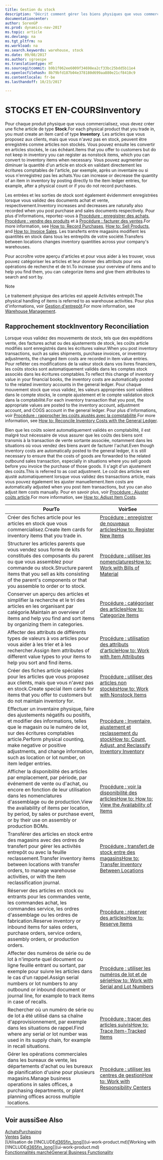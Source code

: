 ```yaml
---
title: Gestion du stock
description: "Décrit comment gérer les biens physiques que vous commercialisez, par exemple, la gestion du stock de votre entrepôt."
documentationcenter: 
author: SorenGP
ms.prod: dynamics-nav-2017
ms.topic: article
ms.devlang: na
ms.tgt_pltfrm: na
ms.workload: na
ms.search.keywords: warehouse, stock
ms.date: 09/08/2017
ms.author: sgroespe
ms.translationtype: HT
ms.sourcegitcommit: b9b1f062ee6009f34698ea2cf33bc25bdd5b11e4
ms.openlocfilehash: 8b79bfd187b04e378180d699aa880e21cf8410c9
ms.contentlocale: fr-be
ms.lasthandoff: 10/23/2017

---
```


# <a name="inventory"></a><span data-ttu-id="0e8e5-103">STOCKS ET EN-COURS</span><span class="sxs-lookup"><span data-stu-id="0e8e5-103">Inventory</span></span>
<span data-ttu-id="0e8e5-104">Pour chaque produit physique que vous commercialisez, vous devez créer une fiche article de type **Stock**.</span><span class="sxs-lookup"><span data-stu-id="0e8e5-104">For each physical product that you trade in, you must create an item card of type **Inventory**.</span></span> <span data-ttu-id="0e8e5-105">Les articles que vous proposez aux clients, mais que vous n'avez pas en stock, peuvent être enregistrés comme articles non stockés. Vous pouvez ensuite les convertir en articles stockés, le cas échéant.</span><span class="sxs-lookup"><span data-stu-id="0e8e5-105">Items that you offer to customers but do not keep in inventory you can register as nonstock items, which you can convert to inventory items when necessary.</span></span> <span data-ttu-id="0e8e5-106">Vous pouvez augmenter ou diminuer la quantité d'un article en stock en validant directement les écritures comptables de l'article, par exemple, après un inventaire ou si vous n'enregistrez pas les achats.</span><span class="sxs-lookup"><span data-stu-id="0e8e5-106">You can increase or decrease the quantity of an item in inventory by posting directly to the item ledger entries, for example, after a physical count or if you do not record purchases.</span></span>

<span data-ttu-id="0e8e5-107">Les entrées et les sorties de stock sont également évidemment enregistrées lorsque vous validez des documents achat et vente, respectivement.</span><span class="sxs-lookup"><span data-stu-id="0e8e5-107">Inventory increases and decreases are naturally also recorded when you post purchase and sales documents respectively.</span></span> <span data-ttu-id="0e8e5-108">Pour plus d'informations, reportez-vous à [Procédure : enregistrer des achats](purchasing-how-record-purchases.md), [Procédure : vendre des produits](sales-how-sell-products.md) et à [Procédure : facturer des ventes](sales-how-invoice-sales.md).</span><span class="sxs-lookup"><span data-stu-id="0e8e5-108">For more information, see [How to: Record Purchases](purchasing-how-record-purchases.md), [How to: Sell Products](sales-how-sell-products.md), and [How to: Invoice Sales](sales-how-invoice-sales.md).</span></span> <span data-ttu-id="0e8e5-109">Les transferts entre magasins modifient les quantités en stock dans tous les entrepôts de votre société.</span><span class="sxs-lookup"><span data-stu-id="0e8e5-109">Transfers between locations changes inventory quantities across your company's warehouses.</span></span>   

<span data-ttu-id="0e8e5-110">Pour accroître votre aperçu d'articles et pour vous aider à les trouver, vous pouvez catégoriser les articles et leur donner des attributs pour vos opérations de recherche et de tri.</span><span class="sxs-lookup"><span data-stu-id="0e8e5-110">To increase your overview of items and to help you find them, you can categorize items and give them attributes to search and sort by.</span></span>

> [!NOTE]
> <span data-ttu-id="0e8e5-111">Le traitement physique des articles est appelé Activités entrepôt.</span><span class="sxs-lookup"><span data-stu-id="0e8e5-111">The physical handling of items is referred to as warehouse activities.</span></span> <span data-ttu-id="0e8e5-112">Pour plus d'informations, voir [Gestion d'entrepôt](warehouse-manage-warehouse.md).</span><span class="sxs-lookup"><span data-stu-id="0e8e5-112">For more information, see [Warehouse Management](warehouse-manage-warehouse.md).</span></span>

## <a name="inventory-reconciliation"></a><span data-ttu-id="0e8e5-113">Rapprochement stock</span><span class="sxs-lookup"><span data-stu-id="0e8e5-113">Inventory Reconciliation</span></span>
<span data-ttu-id="0e8e5-114">Lorsque vous validez des mouvements de stock, tels que des expéditions vente, des factures achat ou des ajustements de stock, les coûts article modifiés sont enregistrés dans les écritures valeur.</span><span class="sxs-lookup"><span data-stu-id="0e8e5-114">When you post inventory transactions, such as sales shipments, purchase invoices, or inventory adjustments, the changed item costs are recorded in item value entries.</span></span> <span data-ttu-id="0e8e5-115">Pour refléter ces modifications de la valeur stock dans vos livres financiers, les coûts stocks sont automatiquement validés dans les comptes stock associés dans les écritures comptables.</span><span class="sxs-lookup"><span data-stu-id="0e8e5-115">To reflect this change of inventory value in your financial books, the inventory costs are automatically posted to the related inventory accounts in the general ledger.</span></span> <span data-ttu-id="0e8e5-116">Pour chaque mouvement stock que vous validez, les valeurs appropriées sont validées dans le compte stocks, le compte ajustement et le compte validation stock dans la comptabilité.</span><span class="sxs-lookup"><span data-stu-id="0e8e5-116">For each inventory transaction that you post, the appropriate values are posted to the inventory account, adjustment account, and COGS account in the general ledger.</span></span> <span data-ttu-id="0e8e5-117">Pour plus d'informations, voir [Procédure : rapprocher les coûts ajustés avec la comptabilité](finance-how-to-post-inventory-costs-to-the-general-ledger.md).</span><span class="sxs-lookup"><span data-stu-id="0e8e5-117">For more information, see [How to: Reconcile Inventory Costs with the General Ledger](finance-how-to-post-inventory-costs-to-the-general-ledger.md).</span></span>

<span data-ttu-id="0e8e5-118">Bien que les coûts soient automatiquement validés en comptabilité, il est malgré tout nécessaire de vous assurer que les coûts des biens sont transmis à la transaction de vente sortante associée, notamment dans les situations où vous vendez des biens avant de facturer l'achat.</span><span class="sxs-lookup"><span data-stu-id="0e8e5-118">Even though inventory costs are automatically posted to the general ledger, it is still necessary to ensure that the costs of goods are forwarded to the related outbound sales transaction, especially in situations where you sell goods before you invoice the purchase of those goods.</span></span> <span data-ttu-id="0e8e5-119">Il s'agit d'un ajustement des coûts.</span><span class="sxs-lookup"><span data-stu-id="0e8e5-119">This is referred to as cost adjustment.</span></span> <span data-ttu-id="0e8e5-120">Le coût des articles est ajusté automatiquement lorsque vous validez des transactions article, mais vous pouvez également les ajuster manuellement.</span><span class="sxs-lookup"><span data-stu-id="0e8e5-120">Item costs are automatically adjusted when you post item transactions, but you can also adjust item costs manually.</span></span> <span data-ttu-id="0e8e5-121">Pour en savoir plus, voir [Procédure : Ajuster coûts article](inventory-how-adjust-item-costs.md).</span><span class="sxs-lookup"><span data-stu-id="0e8e5-121">For more information, see [How to: Adjust Item Costs](inventory-how-adjust-item-costs.md).</span></span>

|<span data-ttu-id="0e8e5-122">Pour</span><span class="sxs-lookup"><span data-stu-id="0e8e5-122">To</span></span> |<span data-ttu-id="0e8e5-123">Voir</span><span class="sxs-lookup"><span data-stu-id="0e8e5-123">See</span></span> |
|---|----|
|<span data-ttu-id="0e8e5-124">Créer des fiches article pour les articles en stock que vous commercialisez.</span><span class="sxs-lookup"><span data-stu-id="0e8e5-124">Create item cards for inventory items that you trade in.</span></span>|[<span data-ttu-id="0e8e5-125">Procédure : enregistrer de nouveaux articles</span><span class="sxs-lookup"><span data-stu-id="0e8e5-125">How to: Register New Items</span></span>](inventory-how-register-new-items.md)|
|<span data-ttu-id="0e8e5-126">Structurer les articles parents que vous vendez sous forme de kits constitués des composants du parent ou que vous assemblez pour commande ou stock.</span><span class="sxs-lookup"><span data-stu-id="0e8e5-126">Structure parent items that you sell as kits consisting of the parent's components or that you assemble to order or to stock.</span></span>|[<span data-ttu-id="0e8e5-127">Procédure : utiliser les nomenclatures</span><span class="sxs-lookup"><span data-stu-id="0e8e5-127">How to: Work with Bills of Material</span></span>](inventory-how-work-BOMs.md)|
|<span data-ttu-id="0e8e5-128">Conserver un aperçu des articles et simplifier la recherche et le tri des articles en les organisant par catégorie.</span><span class="sxs-lookup"><span data-stu-id="0e8e5-128">Maintain an overview of items and help you find and sort items by organizing them in categories.</span></span>|[<span data-ttu-id="0e8e5-129">Procédure : catégoriser des articles</span><span class="sxs-lookup"><span data-stu-id="0e8e5-129">How to: Categorize Items</span></span>](inventory-how-categorize-items.md)|
|<span data-ttu-id="0e8e5-130">Affecter des attributs de différents types de valeurs à vos articles pour vous aider à les trier et à les rechercher.</span><span class="sxs-lookup"><span data-stu-id="0e8e5-130">Assign item attributes of different value types to your items to help you sort and find items.</span></span>|[<span data-ttu-id="0e8e5-131">Procédure : utilisation des attributs d'article</span><span class="sxs-lookup"><span data-stu-id="0e8e5-131">How to: Work with Item Attributes</span></span>](inventory-how-work-item-attributes.md)|
|<span data-ttu-id="0e8e5-132">Créer des fiches article spéciales pour les articles que vous proposez aux clients, mais que vous n'avez pas en stock.</span><span class="sxs-lookup"><span data-stu-id="0e8e5-132">Create special item cards for items that you offer to customers but do not maintain inventory for.</span></span>|[<span data-ttu-id="0e8e5-133">Procédure : utiliser des articles non stockés</span><span class="sxs-lookup"><span data-stu-id="0e8e5-133">How to: Work with Nonstock Items</span></span>](inventory-how-work-nonstock-items.md)|
|<span data-ttu-id="0e8e5-134">Effectuer un inventaire physique, faire des ajustements négatifs ou positifs, et modifier des informations, telles que le magasin ou le numéro de lot, sur des écritures comptables article.</span><span class="sxs-lookup"><span data-stu-id="0e8e5-134">Perform physical counting, make negative or positive adjustments, and change information, such as location or lot number, on item ledger entries.</span></span>|[<span data-ttu-id="0e8e5-135">Procédure : Inventaire, ajustement et reclassement du stock</span><span class="sxs-lookup"><span data-stu-id="0e8e5-135">How to: Count, Adjust, and Reclassify Inventory Inventory</span></span>](inventory-how-count-adjust-reclassify.md)|
|<span data-ttu-id="0e8e5-136">Afficher la disponibilité des articles par emplacement, par période, par événement de vente ou d'achat, ou encore en fonction de leur utilisation dans les nomenclatures d'assemblage ou de production.</span><span class="sxs-lookup"><span data-stu-id="0e8e5-136">View the availability of items per location, by period, by sales or purchase event, or by their use on assembly or production BOMs.</span></span>|[<span data-ttu-id="0e8e5-137">Procédure : voir la disponibilité des articles</span><span class="sxs-lookup"><span data-stu-id="0e8e5-137">How to: How to: View the Availability of Items</span></span>](inventory-how-availability-overview.md)|
|<span data-ttu-id="0e8e5-138">Transférer des articles en stock entre des magasins avec des ordres de transfert pour gérer les activités entrepôt ou avec la feuille reclassement.</span><span class="sxs-lookup"><span data-stu-id="0e8e5-138">Transfer inventory items between locations with transfer orders, to manage warehouse activities, or with the item reclassification journal.</span></span>|[<span data-ttu-id="0e8e5-139">Procédure : transfert de stock entre des magasins</span><span class="sxs-lookup"><span data-stu-id="0e8e5-139">How to: Transfer Inventory Between Locations</span></span>](inventory-how-transfer-between-locations.md)|
|<span data-ttu-id="0e8e5-140">Réserver des articles en stock ou entrants pour les commandes vente, les commandes achat, les commandes service, les ordres d'assemblage ou les ordres de fabrication.</span><span class="sxs-lookup"><span data-stu-id="0e8e5-140">Reserve inventory or inbound items for sales orders, purchase orders, service orders, assembly orders, or production orders.</span></span>|[<span data-ttu-id="0e8e5-141">Procédure : réserver des articles</span><span class="sxs-lookup"><span data-stu-id="0e8e5-141">How to: Reserve Items</span></span>](inventory-how-to-reserve-items.md)|
|<span data-ttu-id="0e8e5-142">Affecter des numéros de série ou de lot à n'importe quel document ou ligne feuille entrant ou sortant, par exemple pour suivre les articles dans le cas d'un rappel.</span><span class="sxs-lookup"><span data-stu-id="0e8e5-142">Assign serial numbers or lot numbers to any outbound or inbound document or journal line, for example to track items in case of recalls.</span></span>|[<span data-ttu-id="0e8e5-143">Procédure : utiliser les numéros de lot et de série</span><span class="sxs-lookup"><span data-stu-id="0e8e5-143">How to: Work with Serial and Lot Numbers</span></span>](inventory-how-work-item-tracking.md)|
|<span data-ttu-id="0e8e5-144">Rechercher où un numéro de série ou de lot a été utilisé dans sa chaîne d'approvisionnement, par exemple dans les situations de rappel.</span><span class="sxs-lookup"><span data-stu-id="0e8e5-144">Find where any serial or lot number was used in its supply chain, for example in recall situations.</span></span>|[<span data-ttu-id="0e8e5-145">Procédure : tracer des articles suivis</span><span class="sxs-lookup"><span data-stu-id="0e8e5-145">How to: Trace Item-Tracked Items</span></span>](inventory-how-to-trace-item-tracked-items.md)|
|<span data-ttu-id="0e8e5-146">Gérer les opérations commerciales dans les bureaux de vente, les départements d'achat ou les bureaux de planification d'usine pour plusieurs magasins.</span><span class="sxs-lookup"><span data-stu-id="0e8e5-146">Manage business operations in sales offices, a purchasing departments, or plant planning offices across multiple locations.</span></span>|[<span data-ttu-id="0e8e5-147">Procédure : utiliser les centres de gestion</span><span class="sxs-lookup"><span data-stu-id="0e8e5-147">How to: Work with Responsibility Centers</span></span>](inventory-responsibility-centers.md)|

## <a name="see-also"></a><span data-ttu-id="0e8e5-148">Voir aussi</span><span class="sxs-lookup"><span data-stu-id="0e8e5-148">See Also</span></span>  
[<span data-ttu-id="0e8e5-149">Achats</span><span class="sxs-lookup"><span data-stu-id="0e8e5-149">Purchasing</span></span>](purchasing-manage-purchasing.md)  
<span data-ttu-id="0e8e5-150">[Ventes](sales-manage-sales.md)  </span><span class="sxs-lookup"><span data-stu-id="0e8e5-150">[Sales](sales-manage-sales.md)  </span></span>  
<span data-ttu-id="0e8e5-151">[Utilisation de [!INCLUDE[d365fin_long](includes/d365fin_long_md.md)]](ui-work-product.md)</span><span class="sxs-lookup"><span data-stu-id="0e8e5-151">[Working with [!INCLUDE[d365fin_long](includes/d365fin_long_md.md)]](ui-work-product.md)</span></span>  
[<span data-ttu-id="0e8e5-152">Fonctionnalités marché</span><span class="sxs-lookup"><span data-stu-id="0e8e5-152">General Business Functionality</span></span>](ui-across-business-areas.md)

##

